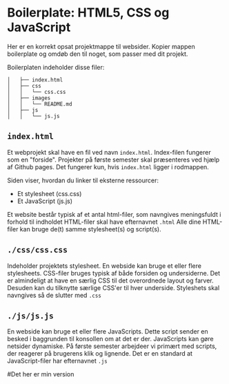 # Boilerplate: HTML5, CSS og JavaScript

Her er en korrekt opsat projektmappe til websider. Kopier mappen boilerplate og omdøb den til noget, som passer med dit projekt. 

Boilerplaten indeholder disse filer:

~~~~
│   ├── index.html
│   ├── css
│   │   └── css.css
│   ├── images
│   │   └── README.md
│   ├── js
│   │   └── js.js
~~~~


## `index.html`

Et webprojekt skal have en fil ved navn `index.html`. Index-filen fungerer som en "forside". Projekter på første semester skal præsenteres ved hjælp af Github pages. Det fungerer kun, hvis `index.html` ligger i rodmappen.

Siden viser, hvordan du linker til eksterne ressourcer:

* Et stylesheet (css.css)
* Et JavaScript (js.js)

Et website består typisk af et antal html-filer, som navngives meningsfuldt i forhold til indholdet HTML-filer skal have efternavnet `.html` Alle dine HTML-filer kan bruge de(t) samme stylesheet(s) og script(s).

## `./css/css.css`

Indeholder projektets stylesheet. En webside kan bruge et eller flere stylesheets. CSS-filer bruges typisk af både forsiden og undersiderne. Det er almindeligt at have en særlig CSS til det overordnede layout og farver. Desuden kan du tilknytte særlige CSS'er til hver underside. Styleshets skal navngives så de slutter med `.css`

## `./js/js.js`

En webside kan bruge et eller flere JavaScripts. Dette script sender en besked i baggrunden til konsollen om at det er der. JavaScripts kan gøre netsider dynamiske. På første semester arbejdeer vi primært med scripts, der reagerer på brugerens klik og lignende. Det er en standard at JavaScript-filer har efternavnet `.js`

#Det her er min version

